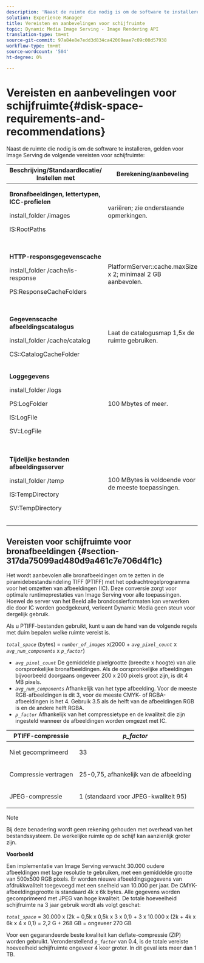 ```yaml
---
description: 'Naast de ruimte die nodig is om de software te installeren, heeft Image Serving de volgende vereisten voor schijfruimte '
solution: Experience Manager
title: Vereisten en aanbevelingen voor schijfruimte
topic: Dynamic Media Image Serving - Image Rendering API
translation-type: tm+mt
source-git-commit: 97a84e8e7edd3d834ca42069eae7c09c00d57938
workflow-type: tm+mt
source-wordcount: '504'
ht-degree: 0%

---
```



# Vereisten en aanbevelingen voor schijfruimte{#disk-space-requirements-and-recommendations}

Naast de ruimte die nodig is om de software te installeren, gelden voor Image Serving de volgende vereisten voor schijfruimte:

<table id="table_0AE363AB76304F258A19E43500FE8423"> 
 <thead> 
  <tr> 
   <th class="entry"> <b>Beschrijving/Standaardlocatie/ Instellen met</b> </th> 
   <th class="entry"> <b>Berekening/aanbeveling</b> </th> 
   <th class="entry"> <b>Opmerkingen</b> </th> 
  </tr> 
 </thead>
 <tbody> 
  <tr> 
   <td> <p><b>Bronafbeeldingen, lettertypen, ICC-profielen</b> </p> <p> <span class="filepath"> <span class="varname"> install_folder  </span>/images  </span> <span class="codeph"></span> </p> <p> <span class="codeph"> IS:RootPaths  </span> </p> </td> 
   <td> <p>variëren; zie onderstaande opmerkingen. </p> </td> 
   <td> <p>Alleen toegankelijk moet zijn voor de imageserver. de servers wijzigen nooit gegevens. </p> </td> 
  </tr> 
  <tr> 
   <td> <p><b>HTTP-responsgegevenscache</b> </p> <p> <span class="filepath"> <span class="varname"> install_folder  </span>/cache/is-response  </span> </p> <p> <span class="codeph"> PS:ResponseCacheFolders  </span> </p> </td> 
   <td> <p> <span class="codeph"> PlatformServer::cache.maxSize  </span> x 2; minimaal 2 GB aanbevolen. </p> </td> 
   <td> <p>In deze cache worden ook geneste/ingesloten gegevens en externe bronafbeeldingen opgeslagen. </p> </td> 
  </tr> 
  <tr> 
   <td> <p><b>Gegevenscache afbeeldingscatalogus</b> </p> <p> <span class="filepath"> <span class="varname"> install_folder  </span>/cache/catalog  </span> </p> <p> <span class="codeph"> CS::CatalogCacheFolder  </span> </p> </td> 
   <td> <p>Laat de catalogusmap 1,5x de ruimte gebruiken. </p> </td> 
   <td> <p>Wordt gevuld wanneer catalogi in eerste instantie worden geladen. </p> </td> 
  </tr> 
  <tr> 
   <td> <p><b>Loggegevens</b> </p> <p> <span class="filepath"> <span class="varname"> install_folder  </span>/logs  </span> </p> <p> <span class="codeph"> PS:LogFolder  </span> </p> <p> <span class="codeph"> IS:LogFile  </span> </p> <p> <span class="codeph"> SV::LogFile  </span> </p> </td> 
   <td> <p>100 Mbytes of meer. </p> </td> 
   <td> <p>Dit varieert afhankelijk van de logboekconfiguratie en het servergebruik. </p> </td> 
  </tr> 
  <tr> 
   <td> <p><b>Tijdelijke bestanden afbeeldingsserver</b> </p> <p> <span class="filepath"> <span class="varname"> install_folder  </span>/temp  </span> </p> <p> <span class="codeph"> IS:TempDirectory  </span> </p> <p> <span class="codeph"> SV:TempDirectory  </span> </p> </td> 
   <td> <p>100 MBytes is voldoende voor de meeste toepassingen. </p> </td> 
   <td> <p>kortstondige gegevens; kan nodig zijn voor andere bronafbeeldingen dan PTIFF's en bepaalde indelingen voor reactieafbeeldingen. </p> </td> 
  </tr> 
 </tbody> 
</table>

## Vereisten voor schijfruimte voor bronafbeeldingen {#section-317da75099ad480d9a461c7e706d4f1c}

Het wordt aanbevolen alle bronafbeeldingen om te zetten in de piramidebestandsindeling TIFF (PTIFF) met het opdrachtregelprogramma voor het omzetten van afbeeldingen (IC). Deze conversie zorgt voor optimale runtimeprestaties van Image Serving voor alle toepassingen. Hoewel de server van het Beeld alle brondossierformaten kan verwerken die door IC worden goedgekeurd, verleent Dynamic Media geen steun voor dergelijk gebruik.

Als u PTIFF-bestanden gebruikt, kunt u aan de hand van de volgende regels met duim bepalen welke ruimte vereist is.

*`total_space`* (bytes) =  *`number_of_images`* x(2000 +  *`avg_pixel_count`* x  *`avg_num_components`* x  *`p_factor`*)

* *`avg_pixel_count`* De gemiddelde pixelgrootte (breedte x hoogte) van alle oorspronkelijke bronafbeeldingen. Als de oorspronkelijke afbeeldingen bijvoorbeeld doorgaans ongeveer 200 x 200 pixels groot zijn, is dit 4 MB pixels.
* *`avg_num_components`* Afhankelijk van het type afbeelding. Voor de meeste RGB-afbeeldingen is dit 3, voor de meeste CMYK- of RGBA-afbeeldingen is het 4. Gebruik 3.5 als de helft van de afbeeldingen RGB is en de andere helft RGBA.
* *`p_factor`* Afhankelijk van het compressietype en de kwaliteit die zijn ingesteld wanneer de afbeeldingen worden omgezet met IC.

<table id="table_89995BECF30243569954819D07DA2A2F"> 
 <thead> 
  <tr> 
   <th class="entry"> <b>PTIFF-compressie</b> </th> 
   <th class="entry"> <b><i>p_factor</i></b> </th> 
  </tr> 
 </thead>
 <tbody> 
  <tr> 
   <td> <p>Niet gecomprimeerd </p> </td> 
   <td> <p> 33 </p> </td> 
  </tr> 
  <tr> 
   <td> <p>Compressie vertragen </p> </td> 
   <td> <p> 25-0,75, afhankelijk van de afbeelding </p> </td> 
  </tr> 
  <tr> 
   <td> <p>JPEG-compressie </p> </td> 
   <td> <p> 1 (standaard voor JPEG-kwaliteit 95) </p> </td> 
  </tr> 
 </tbody> 
</table>

>[!NOTE]
>
>Bij deze benadering wordt geen rekening gehouden met overhead van het bestandssysteem. De werkelijke ruimte op de schijf kan aanzienlijk groter zijn.

**Voorbeeld**

Een implementatie van Image Serving verwacht 30.000 oudere afbeeldingen met lage resolutie te gebruiken, met een gemiddelde grootte van 500x500 RGB pixels. Er worden nieuwe afbeeldingsgegevens van afdrukkwaliteit toegevoegd met een snelheid van 10.000 per jaar. De CMYK-afbeeldingsgrootte is standaard 4k x 6k bytes. Alle gegevens worden gecomprimeerd met JPEG van hoge kwaliteit. De totale hoeveelheid schijfruimte na 3 jaar gebruik wordt als volgt geschat:

*`total_space`* = 30.000 x (2k + 0,5k x 0,5k x 3 x 0,1) + 3 x 10.000 x (2k + 4k x 6k x 4 x 0,1) = 2,2 G + 268 GB = ongeveer 270 GB

Voor een gegarandeerde beste kwaliteit kan deflate-compressie (ZIP) worden gebruikt. Veronderstellend *`p_factor`* van 0.4, is de totale vereiste hoeveelheid schijfruimte ongeveer 4 keer groter. In dit geval iets meer dan 1 TB.
